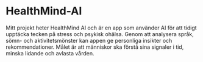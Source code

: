# HealthMind-AI
Mitt projekt heter HealthMind AI och är en app som använder AI för att tidigt upptäcka tecken på stress och psykisk ohälsa. Genom att analysera språk, sömn- och aktivitetsmönster kan appen ge personliga insikter och rekommendationer. Målet är att människor ska förstå sina signaler i tid, minska lidande och avlasta vården.
